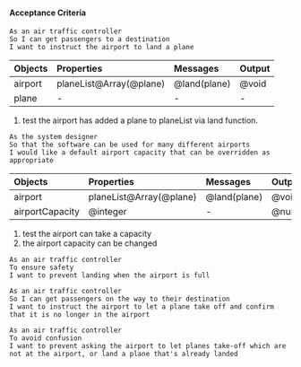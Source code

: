 #### Acceptance Criteria
```
As an air traffic controller
So I can get passengers to a destination
I want to instruct the airport to land a plane
```
| Objects | Properties              | Messages     | Output |
| :------ | :---------------------- | :----------- | :----- |
| airport | planeList@Array(@plane) | @land(plane) | @void  |
| plane   | -                       | -            | -      |

1. test the airport has added a plane to planeList via land function.


```
As the system designer
So that the software can be used for many different airports
I would like a default airport capacity that can be overridden as appropriate
```
| Objects         | Properties              | Messages     | Output  |
| :-------------- | :---------------------- | :----------- | :------ |
| airport         | planeList@Array(@plane) | @land(plane) | @void   |
| airportCapacity | @integer                | -            | @number |

1. test the airport can take a capacity
2. the airport capacity can be changed


```
As an air traffic controller
To ensure safety
I want to prevent landing when the airport is full
```

```
As an air traffic controller
So I can get passengers on the way to their destination
I want to instruct the airport to let a plane take off and confirm that it is no longer in the airport
```

```
As an air traffic controller
To avoid confusion
I want to prevent asking the airport to let planes take-off which are not at the airport, or land a plane that's already landed
```